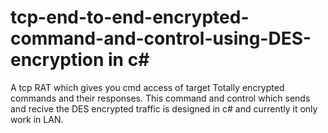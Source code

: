 # tcp-end-to-end-encrypted-command-and-control-using-DES-encryption in c#
A tcp RAT which gives you cmd access of target
Totally encrypted commands and their responses.
This command and control which sends and recive the DES encrypted traffic is designed in c# and currently it only work in LAN.
